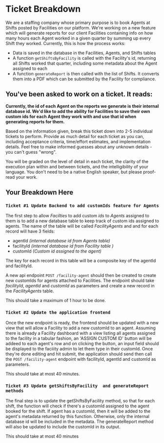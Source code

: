 # Ticket Breakdown
We are a staffing company whose primary purpose is to book Agents at Shifts posted by Facilities on our platform. We're working on a new feature which will generate reports for our client Facilities containing info on how many hours each Agent worked in a given quarter by summing up every Shift they worked. Currently, this is how the process works:

- Data is saved in the database in the Facilities, Agents, and Shifts tables
- A function `getShiftsByFacility` is called with the Facility's id, returning all Shifts worked that quarter, including some metadata about the Agent assigned to each
- A function `generateReport` is then called with the list of Shifts. It converts them into a PDF which can be submitted by the Facility for compliance.

## You've been asked to work on a ticket. It reads:

**Currently, the id of each Agent on the reports we generate is their internal database id. We'd like to add the ability for Facilities to save their own custom ids for each Agent they work with and use that id when generating reports for them.**


Based on the information given, break this ticket down into 2-5 individual tickets to perform. Provide as much detail for each ticket as you can, including acceptance criteria, time/effort estimates, and implementation details. Feel free to make informed guesses about any unknown details - you can't guess "wrong".


You will be graded on the level of detail in each ticket, the clarity of the execution plan within and between tickets, and the intelligibility of your language. You don't need to be a native English speaker, but please proof-read your work.

## Your Breakdown Here

### `Ticket #1 Update Backend to add customIds feature for Agents`
The first step to allow <i>Facilties</i> to add custom <i>ids</i> to <i>Agents</i> assigned to them is to add a new database table to keep track of custom ids assigned to agents. The name of the table will be called *FacilityAgents* and and for each record will have 3 fields: 

- agentId *(internal database id from Agents table)*
- facilityId *(internal database id from Facility table )*
- customId *(Custom id assigned to the agent)*
  
The key for each record in this table will be a composite key of the agentId and facilityId.

A new api endpoint `POST /facility-agent` should then be created to create new customIds for agents attached to Facilities. The endpoint should take *facilityId*, *agentId* and *customId* as parameters and create a new record in the *FacilityAgents* table.

This should take a maximum of 1 hour to be done.

### `Ticket #2 Update the application frontend`  
Once the new endpoint is ready, the frontend should be updated with a new view that will allow a Facility to add a new customId to an agent. Assuming there is already a Facility dashboard with a view listing all agents assigned to the facility in a tabular fashion, an 'ASSIGN CUSTOM ID' button will be addeed to each agent's row and on clicking the button, an input field should be displayed to the faciiity admin to let them type in their customId. Once they're done editing and hit submit, the application should send then call the `POST /facility-agent` endpoint with facilityId, agentId and customId as parameters.

This should take at most 40 minutes.

### `Ticket #3 Update getShiftsByFacility  and generateReport methods`
The final step is to update the getShiftsByFacility method, so that for each shift, the function will check if there's a customId assigned to the agent booked for the shift. If agent has a customId, then it will be added to the agent's metadata returned by this function. Otherwise, only the internal database id will be included in the metadata. The generateReport method will also be updated to include the customId in its output.

This should take at most 40 minutes